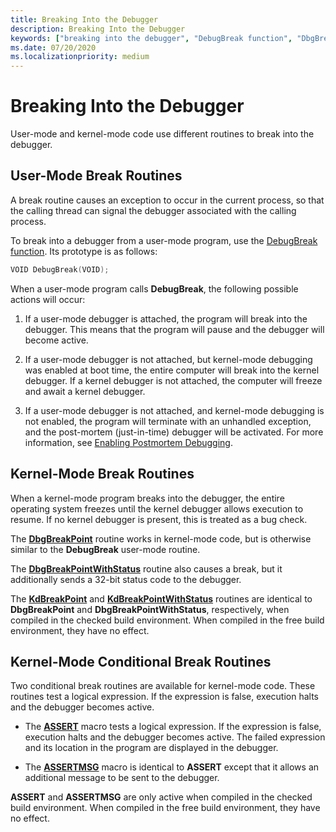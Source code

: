 ```yaml
---
title: Breaking Into the Debugger
description: Breaking Into the Debugger
keywords: ["breaking into the debugger", "DebugBreak function", "DbgBreakPoint function", "KdBreakPoint function", "DbgBreakPointWithStatus function", "KdBreakPointWithStatus function", "ASSERT macro", "ASSERTMSG macro"]
ms.date: 07/20/2020
ms.localizationpriority: medium
---
```


# Breaking Into the Debugger

User-mode and kernel-mode code use different routines to break into the debugger.

## User-Mode Break Routines

A break routine causes an exception to occur in the current process, so that the calling thread can signal the debugger associated with the calling process.

To break into a debugger from a user-mode program, use the [DebugBreak function](/windows/win32/api/debugapi/nf-debugapi-debugbreak). Its prototype is as follows:

```cpp
VOID DebugBreak(VOID);
```

When a user-mode program calls **DebugBreak**, the following possible actions will occur:

1. If a user-mode debugger is attached, the program will break into the debugger. This means that the program will pause and the debugger will become active.

2. If a user-mode debugger is not attached, but kernel-mode debugging was enabled at boot time, the entire computer will break into the kernel debugger. If a kernel debugger is not attached, the computer will freeze and await a kernel debugger.

3. If a user-mode debugger is not attached, and kernel-mode debugging is not enabled, the program will terminate with an unhandled exception, and the post-mortem (just-in-time) debugger will be activated. For more information, see [Enabling Postmortem Debugging](enabling-postmortem-debugging.md).

## Kernel-Mode Break Routines

When a kernel-mode program breaks into the debugger, the entire operating system freezes until the kernel debugger allows execution to resume. If no kernel debugger is present, this is treated as a bug check.

The [**DbgBreakPoint**](/windows-hardware/drivers/ddi/wdm/nf-wdm-dbgbreakpoint) routine works in kernel-mode code, but is otherwise similar to the **DebugBreak** user-mode routine.

The [**DbgBreakPointWithStatus**](/windows-hardware/drivers/ddi/wdm/nf-wdm-dbgbreakpointwithstatus) routine also causes a break, but it additionally sends a 32-bit status code to the debugger.

The [**KdBreakPoint**](/previous-versions/windows/hardware/previsioning-framework/ff548063(v=vs.85)) and [**KdBreakPointWithStatus**](/windows-hardware/drivers/ddi/wdm/nf-wdm-kdbreakpointwithstatus) routines are identical to **DbgBreakPoint** and **DbgBreakPointWithStatus**, respectively, when compiled in the checked build environment. When compiled in the free build environment, they have no effect.

## Kernel-Mode Conditional Break Routines

Two conditional break routines are available for kernel-mode code. These routines test a logical expression. If the expression is false, execution halts and the debugger becomes active.

- The [**ASSERT**](/previous-versions/windows/hardware/previsioning-framework/ff542107(v=vs.85)) macro tests a logical expression. If the expression is false, execution halts and the debugger becomes active. The failed expression and its location in the program are displayed in the debugger.

- The [**ASSERTMSG**](/windows-hardware/drivers/ddi/wdm/nf-wdm-assertmsg) macro is identical to **ASSERT** except that it allows an additional message to be sent to the debugger.

**ASSERT** and **ASSERTMSG** are only active when compiled in the checked build environment. When compiled in the free build environment, they have no effect.
